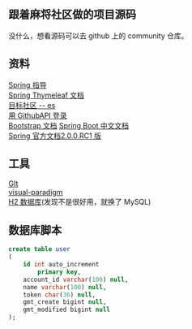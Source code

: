 ## 跟着麻将社区做的项目源码
没什么，想看源码可以去 github 上的 community 仓库。

## 资料
[Spring 指导](https://spring.io/guides)  
[Spring Thymeleaf 文档](https://spring.io/guides/gs/serving-web-content/)  
[目标社区 -- es](https://elasticsearch.cn/explore)  
[用 GithubAPI 登录](https://developer.github.com/apps/building-oauth-apps/creating-an-oauth-app/)  
[Bootstrap 文档](https://v3.bootcss.com/components/#navbar-buttons)
[Spring Boot 中文文档](https://www.springcloud.cc/spring-boot.html#_learning_about_spring_boot_features)  
[Spring 官方文档2.0.0.RC1 版](https://docs.spring.io/spring-boot/docs/2.0.0.RC1/reference/htmlsingle/)


## 工具
[GIt](https://git-scm.com/downloads)  
[visual-paradigm](https://online.visual-paradigm.com/cn/)  
[H2 数据库](https://www.h2database.com/html/quickstart.html)(发现不是很好用，就换了 MySQL)

## 数据库脚本
```sql
create table user
(
	id int auto_increment
		primary key,
	account_id varchar(100) null,
	name varchar(100) null,
	token char(36) null,
	gmt_create bigint null,
	gmt_modified bigint null
);
```